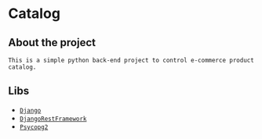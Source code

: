 # Catalog

## About the project

    This is a simple python back-end project to control e-commerce product catalog. 
## Libs

- [`Django`](https://docs.djangoproject.com)
- [`DjangoRestFramework`](https://www.django-rest-framework.org/)
- [`Psycopg2`](https://pypi.org/project/psycopg2/)






